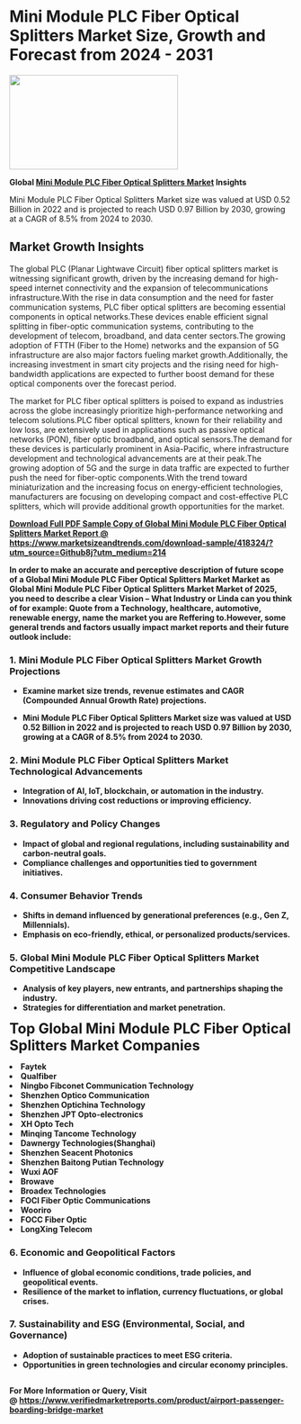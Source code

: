 <H1>Mini Module PLC Fiber Optical Splitters Market Size, Growth and Forecast from 2024 - 2031</H1><img class="aligncenter size-medium wp-image-584254" src="https://thirdeyenews.in/wp-content/uploads/2024/09/Global-Market-Research-300x168.jpeg" alt="" width="300" height="168" /><p><strong>Global&nbsp;<a href="https://www.marketsizeandtrends.com/download-sample/418324/?utm_source=Github8j?utm_medium=214">Mini Module PLC Fiber Optical Splitters Market</a> Insights</strong></p><p>Mini Module PLC Fiber Optical Splitters Market size was valued at USD 0.52 Billion in 2022 and is projected to reach USD 0.97 Billion by 2030, growing at a CAGR of 8.5% from 2024 to 2030.</p><p><h2>Market Growth Insights</h2> <p>The global PLC (Planar Lightwave Circuit) fiber optical splitters market is witnessing significant growth, driven by the increasing demand for high-speed internet connectivity and the expansion of telecommunications infrastructure.With the rise in data consumption and the need for faster communication systems, PLC fiber optical splitters are becoming essential components in optical networks.These devices enable efficient signal splitting in fiber-optic communication systems, contributing to the development of telecom, broadband, and data center sectors.The growing adoption of FTTH (Fiber to the Home) networks and the expansion of 5G infrastructure are also major factors fueling market growth.Additionally, the increasing investment in smart city projects and the rising need for high-bandwidth applications are expected to further boost demand for these optical components over the forecast period.</p> <p><strong><a href="#"></a></strong></p> <p>The market for PLC fiber optical splitters is poised to expand as industries across the globe increasingly prioritize high-performance networking and telecom solutions.PLC fiber optical splitters, known for their reliability and low loss, are extensively used in applications such as passive optical networks (PON), fiber optic broadband, and optical sensors.The demand for these devices is particularly prominent in Asia-Pacific, where infrastructure development and technological advancements are at their peak.The growing adoption of 5G and the surge in data traffic are expected to further push the need for fiber-optic components.With the trend toward miniaturization and the increasing focus on energy-efficient technologies, manufacturers are focusing on developing compact and cost-effective PLC splitters, which will provide additional growth opportunities for the market.</p> <p><strong><a href="#"></p><p><span class=""><strong>Download Full PDF Sample Copy of Global Mini Module PLC Fiber Optical Splitters Market Report</strong> @ <a href="https://www.marketsizeandtrends.com/download-sample/418324/?utm_source=Github8j?utm_medium=214" target="_blank">https://www.marketsizeandtrends.com/download-sample/418324/?utm_source=Github8j?utm_medium=214</a></span></p><p>In order to make an accurate and perceptive description of future scope of a Global&nbsp;Mini Module PLC Fiber Optical Splitters Market Market as Global&nbsp;Mini Module PLC Fiber Optical Splitters Market Market of 2025, you need to describe a clear Vision &ndash; What Industry or Linda can you think of for example: Quote from a Technology, healthcare, automotive, renewable energy, name the market you are Reffering to.However, some general trends and factors usually impact market reports and their future outlook include:</p><h3>1.&nbsp;<strong>Mini Module PLC Fiber Optical Splitters Market Growth Projections</strong></h3><ul><li>Examine market size trends, revenue estimates and CAGR (Compounded Annual Growth Rate) projections.</li><li><p>Mini Module PLC Fiber Optical Splitters Market size was valued at USD 0.52 Billion in 2022 and is projected to reach USD 0.97 Billion by 2030, growing at a CAGR of 8.5% from 2024 to 2030.</p></li></ul><h3>2.&nbsp;<strong>Mini Module PLC Fiber Optical Splitters Market Technological Advancements</strong></h3><ul><li>Integration of AI, IoT, blockchain, or automation in the industry.</li><li>Innovations driving cost reductions or improving efficiency.</li></ul><h3>3.&nbsp;<strong>Regulatory and Policy Changes</strong></h3><ul><li>Impact of global and regional regulations, including sustainability and carbon-neutral goals.</li><li>Compliance challenges and opportunities tied to government initiatives.</li></ul><h3>4.&nbsp;<strong>Consumer Behavior Trends</strong></h3><ul><li>Shifts in demand influenced by generational preferences (e.g., Gen Z, Millennials).</li><li>Emphasis on eco-friendly, ethical, or personalized products/services.</li></ul><h3>5.&nbsp;<strong>Global Mini Module PLC Fiber Optical Splitters Market Competitive Landscape</strong></h3><ul><li>Analysis of key players, new entrants, and partnerships shaping the industry.</li><li>Strategies for differentiation and market penetration.</li></ul><p data-pm-slice="1 1 []"><span style="color: inherit; font-family: inherit; font-size: 25px;">Top Global Mini Module PLC Fiber Optical Splitters Market Companies</span></p><div class="" data-test-id=""><p><li>Faytek</li><li> Qualfiber</li><li> Ningbo Fibconet Communication Technology</li><li> Shenzhen Optico Communication</li><li> Shenzhen Optichina Technology</li><li> Shenzhen JPT Opto-electronics</li><li> XH Opto Tech</li><li> Minqing Tancome Technology</li><li> Dawnergy Technologies(Shanghai)</li><li> Shenzhen Seacent Photonics</li><li> Shenzhen Baitong Putian Technology</li><li> Wuxi AOF</li><li> Browave</li><li> Broadex Technologies</li><li> FOCI Fiber Optic Communications</li><li> Wooriro</li><li> FOCC Fiber Optic</li><li> LongXing Telecom</li></p></div><h3>6.&nbsp;<strong>Economic and Geopolitical Factors</strong></h3><ul><li>Influence of global economic conditions, trade policies, and geopolitical events.</li><li>Resilience of the market to inflation, currency fluctuations, or global crises.</li></ul><h3>7.&nbsp;<strong>Sustainability and ESG (Environmental, Social, and Governance)</strong></h3><ul><li>Adoption of sustainable practices to meet ESG criteria.</li><li>Opportunities in green technologies and circular economy principles.</li></ul><h2><strong style="font-size: 14px;">For More Information or Query, Visit @&nbsp;</strong><a style="background-color: #ffffff; font-size: 14px;" href="https://www.marketsizeandtrends.com/report/mini-module-plc-fiber-optical-splitters-market/" target="_blank">https://www.verifiedmarketreports.com/product/airport-passenger-boarding-bridge-market</a></h2>